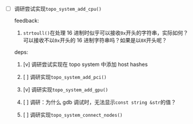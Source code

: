 * [ ] 调研尝试实现`topo_system_add_cpu()`

    feedback:

    1. `strtoull()`在处理 16 进制时似乎可以接收`0x`开头的字符串，实际如何？可以接收不以`0x`开头的 16 进制字符串吗？如果是以`0X`开头呢？

    deps:

    1. [v] 调研尝试实现在 topo system 中添加 host hashes

    1. [ ] 调研实现`topo_system_add_pci()`

    1. [v] 调研实现`topo_system_add_gpu()`

    1. [ ] 调研：为什么 gdb 调试时，无法显示`const string &str`的值？

    1. [ ] 调研实现`topo_system_connect_nodes()`
